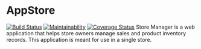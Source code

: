 # AppStore
[![Build Status](https://travis-ci.org/winniekariuki/AppStore.svg?branch=ft-single-sale-order-161358303)](https://travis-ci.org/winniekariuki/AppStore)
[![Maintainability](https://api.codeclimate.com/v1/badges/b26c16a48ab8584f0898/maintainability)](https://codeclimate.com/github/winniekariuki/AppStore/maintainability)
[![Coverage Status](https://coveralls.io/repos/github/winniekariuki/AppStore/badge.svg?branch=ft-single-sale-order-161358303)](https://coveralls.io/github/winniekariuki/AppStore?branch=ft-single-sale-order-161358303)
Store Manager is a web application that helps store owners manage sales and product inventory records. This application is meant for use in a single store.
